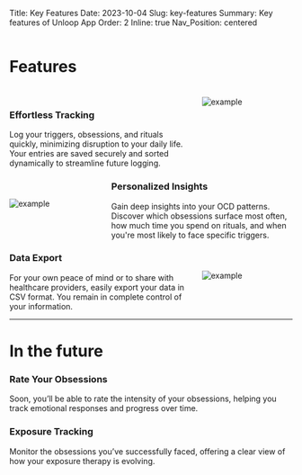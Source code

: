 Title: Key Features
Date: 2023-10-04
Slug: key-features
Summary: Key features of Unloop App
Order: 2
Inline: true
Nav_Position: centered

<div style="display: flex; align-items: center; justify-content: space-between;">
  <div style="flex: 2; padding-right: 20px;">
    <h1>Features</h1>
    <br>
    <h3>Effortless Tracking</h3>
    Log your triggers, obsessions, and rituals quickly, minimizing disruption to your daily life. Your entries are saved securely and sorted dynamically to streamline future logging.
  </div>
  <div style="flex: 1;">
    <img src="{{ SITEURL }}\static\assets\img\trigger.png" alt="example" class="left-img">
  </div>
</div>

<div style="display: flex; align-items: center; justify-content: space-between;">
  <div style="flex: 1"> <!-- Set a fixed height for the container -->
    <img src="{{ SITEURL }}\static\assets\img\dashboard.png" alt="example" class="right-img">
  </div>
  <div style="flex: 2; padding-left: 20px;">
    <h3>Personalized Insights</h3>
    Gain deep insights into your OCD patterns. Discover which obsessions surface most often, how much time you spend on rituals, and when you're most likely to face specific triggers.
  </div>
</div>

<div style="display: flex; align-items: center; justify-content: space-between;">
  <div style="flex: 2; padding-right: 20px;">
    <h3>Data Export</h3>
    For your own peace of mind or to share with healthcare providers, easily export your data in CSV format. You remain in complete control of your information.
  </div>
  <div style="flex: 1;">
    <img src="{{ SITEURL }}\static\assets\img\logentries.png" alt="example" class="left-img">
  </div>
</div>

--- 

# In the future

### Rate Your Obsessions
Soon, you’ll be able to rate the intensity of your obsessions, helping you track emotional responses and progress over time.

### Exposure Tracking
Monitor the obsessions you’ve successfully faced, offering a clear view of how your exposure therapy is evolving.
